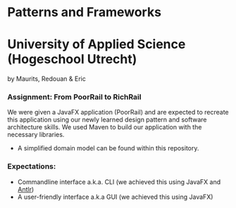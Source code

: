 # Patterns and Frameworks
# University of Applied Science (Hogeschool Utrecht)
by Maurits, Redouan &amp; Eric

### Assignment: From PoorRail to RichRail
We were given a JavaFX application (PoorRail) and are expected to recreate this application using our newly learned design pattern and software architecture skills.
We used Maven to build our application with the necessary libraries.
* A simplified domain model can be found within this repository.

### Expectations:
* Commandline interface a.k.a. CLI (we achieved this using JavaFX and [Antlr](https://www.antlr.org/))
* A user-friendly interface a.k.a GUI (we achieved this using JavaFX)
